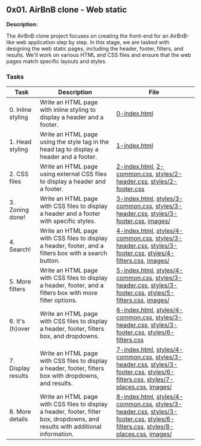 ## 0x01. AirBnB clone - Web static

**Description:**

The AirBnB clone project focuses on creating the front-end for an AirBnB-like web application step by step. In this stage, we are tasked with designing the web static pages, including the header, footer, filters, and results. We'll work on various HTML and CSS files and ensure that the web pages match specific layouts and styles.

### Tasks

| Task | Description | File |
|------|-------------|------|
| 0. Inline styling | Write an HTML page with inline styling to display a header and a footer. | [0-index.html](0-index.html) |
| 1. Head styling | Write an HTML page using the style tag in the head tag to display a header and a footer. | [1-index.html](1-index.html) |
| 2. CSS files | Write an HTML page using external CSS files to display a header and a footer. | [2-index.html](2-index.html), [2-common.css](/styles/2-common.css), [styles/2-header.css](2-header.css), [styles/2-footer.css](styles/2-footer.css) |
| 3. Zoning done! | Write an HTML page with CSS files to display a header and a footer with specific styles. | [3-index.html](3-index.html), [styles/3-common.css](3-common.css), [styles/3-header.css](3-header.css), [styles/3-footer.css](styles/3-footer.css), [images/](images/) |
| 4. Search! | Write an HTML page with CSS files to display a header, footer, and a filters box with a search button. | [4-index.html](4-index.html), [styles/4-common.css](4-common.css), [styles/3-header.css](3-header.css), [styles/3-footer.css](3-footer.css), [styles/4-filters.css](styles/4-filters.css), [images/](images/) |
| 5. More filters | Write an HTML page with CSS files to display a header, footer, and a filters box with more filter options. | [5-index.html](5-index.html), [styles/4-common.css](styles/4-common.css), [styles/3-header.css](styles/3-header.css), [styles/3-footer.css](styles/3-footer.css), [styles/5-filters.css](styles/5-filters.css), [images/](images/) |
| 6. It's (h)over | Write an HTML page with CSS files to display a header, footer, filters box, and dropdowns. | [6-index.html](6-index.html), [styles/4-common.css](styles/4-common.css), [styles/3-header.css](styles/3-header.css), [styles/3-footer.css](styles/3-footer.css), [styles/6-filters.css](styles/6-filters.css) |
| 7. Display results | Write an HTML page with CSS files to display a header, footer, filters box with dropdowns, and results. | [7-index.html](7-index.html), [styles/4-common.css](styles/4-common.css), [styles/3-header.css](styles/3-header.css), [styles/3-footer.css](styles/3-footer.css), [styles/6-filters.css](styles/6-filters.css), [styles/7-places.css](styles/7-places.css), [images/](images/) |
| 8. More details | Write an HTML page with CSS files to display a header, footer, filter box, dropdowns, and results with additional information. | [8-index.html](8-index.html), [styles/4-common.css](styles/4-common.css), [styles/3-header.css](styles/3-header.css), [styles/3-footer.css](styles/3-footer.css), [styles/6-filters.css](styles/6-filters.css), [styles/8-places.css](styles/8-places.css), [images/](images/) |

